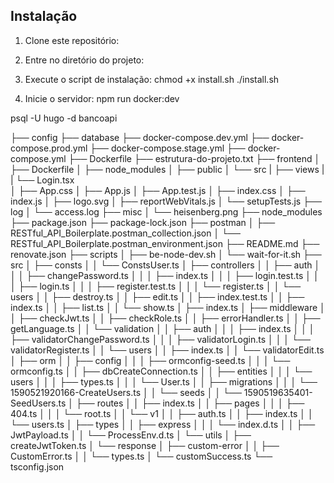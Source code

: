 
## Instalação

1. Clone este repositório:

2. Entre no diretório do projeto:

3. Execute o script de instalação:
chmod +x install.sh
./install.sh

4. Inicie o servidor:
 npm run docker:dev

psql -U hugo -d bancoapi

├── config
├── database
├── docker-compose.dev.yml
├── docker-compose.prod.yml
├── docker-compose.stage.yml
├── docker-compose.yml
├── Dockerfile
├── estrutura-do-projeto.txt
├── frontend
│   ├── Dockerfile
│   ├── node_modules
│   ├── public
│   └── src
|       ├── views
|       |    └── Login.tsx  
│       ├── App.css
│       ├── App.js
│       ├── App.test.js
│       ├── index.css
│       ├── index.js
│       ├── logo.svg
│       ├── reportWebVitals.js
│       └── setupTests.js
├── log
│   └── access.log
├── misc
│   └── heisenberg.png
├── node_modules
├── package.json
├── package-lock.json
├── postman
│   ├── RESTful_API_Boilerplate.postman_collection.json
│   └── RESTful_API_Boilerplate.postman_environment.json
├── README.md
├── renovate.json
├── scripts
│   ├── be-node-dev.sh
│   └── wait-for-it.sh
├── src
│   ├── consts
│   │   └── ConstsUser.ts
│   ├── controllers
│   │   ├── auth
│   │   │   ├── changePassword.ts
│   │   │   ├── index.ts
│   │   │   ├── login.test.ts
│   │   │   ├── login.ts
│   │   │   ├── register.test.ts
│   │   │   └── register.ts
│   │   └── users
│   │       ├── destroy.ts
│   │       ├── edit.ts
│   │       ├── index.test.ts
│   │       ├── index.ts
│   │       ├── list.ts
│   │       └── show.ts
│   ├── index.ts
│   ├── middleware
│   │   ├── checkJwt.ts
│   │   ├── checkRole.ts
│   │   ├── errorHandler.ts
│   │   ├── getLanguage.ts
│   │   └── validation
│   │       ├── auth
│   │       │   ├── index.ts
│   │       │   ├── validatorChangePassword.ts
│   │       │   ├── validatorLogin.ts
│   │       │   └── validatorRegister.ts
│   │       └── users
│   │           ├── index.ts
│   │           └── validatorEdit.ts
│   ├── orm
│   │   ├── config
│   │   │   ├── ormconfig-seed.ts
│   │   │   └── ormconfig.ts
│   │   ├── dbCreateConnection.ts
│   │   ├── entities
│   │   │   └── users
│   │   │       ├── types.ts
│   │   │       └── User.ts
│   │   ├── migrations
│   │   │   └── 1590521920166-CreateUsers.ts
│   │   └── seeds
│   │       └── 1590519635401-SeedUsers.ts
│   ├── routes
│   │   ├── index.ts
│   │   ├── pages
│   │   │   ├── 404.ts
│   │   │   └── root.ts
│   │   └── v1
│   │       ├── auth.ts
│   │       ├── index.ts
│   │       └── users.ts
│   ├── types
│   │   ├── express
│   │   │   └── index.d.ts
│   │   ├── JwtPayload.ts
│   │   └── ProcessEnv.d.ts
│   └── utils
│       ├── createJwtToken.ts
│       └── response
│           ├── custom-error
│           │   ├── CustomError.ts
│           │   └── types.ts
│           └── customSuccess.ts
└── tsconfig.json
